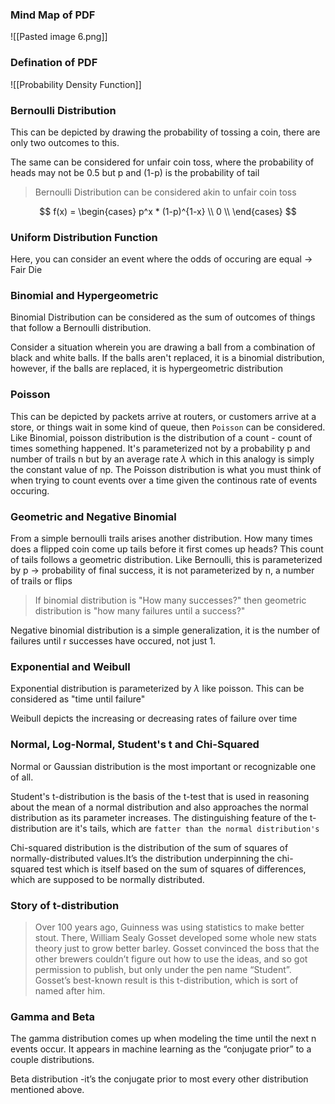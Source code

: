 ### Mind Map of PDF
![[Pasted image 6.png]]

### Defination of PDF 
![[Probability Density Function]]

### Bernoulli Distribution

This can be depicted by drawing the probability of tossing a coin, there are only two outcomes to this.

The same can be considered for unfair coin toss, where the probability of heads may not be 0.5 but p and (1-p) is the probability of tail

>Bernoulli Distribution can be considered akin to unfair coin toss

$$
f(x) = 
\begin{cases}
p^x * (1-p)^{1-x} \\
0 \\
\end{cases}
$$


### Uniform Distribution Function

Here, you can consider an event where the odds of occuring are equal -> Fair Die

### Binomial and Hypergeometric

Binomial Distribution can be considered as the sum of outcomes of things that follow a Bernoulli distribution.

Consider a situation wherein you are drawing a ball from a combination of black and white balls. If the balls aren't replaced, it is a binomial distribution, however, if the balls are replaced, it is hypergeometric distribution

### Poisson

This can be depicted by packets arrive at routers, or customers arrive at a store, or things wait in some kind of queue, then `Poisson` can be considered. Like Binomial, poisson distribution is the distribution of a count - count of times something happened. It's parameterized not by a probability p and number of trails n but by an average rate $\lambda$ which in this analogy is simply the constant value of np. The Poisson distribution is what you must think of when trying to count events over a time given the continous rate of events occuring.

### Geometric and Negative Binomial

From a simple bernoulli trails arises another distribution. How many times does a flipped coin come up tails before it first comes up heads? This count of tails follows a geometric distribution. Like Bernoulli, this is parameterized by p -> probability of final success, it is not parameterized by n, a number of trails or flips

> If binomial distribution is  "How many successes?" then geometric distribution is "how many failures until a success?"

Negative binomial distribution is a simple generalization, it is the number of failures until r successes have occured, not just 1.

### Exponential and Weibull

Exponential distribution is parameterized by $\lambda$ like poisson.
This can be considered as "time until failure"

Weibull depicts the increasing or decreasing rates of failure over time

### Normal, Log-Normal, Student's t and Chi-Squared

Normal or Gaussian distribution is the most important or recognizable one of all.

Student's t-distribution is the basis of the t-test that is used in reasoning about the mean of a normal distribution and also approaches the normal distribution as its parameter increases. The distinguishing feature of the t-distribution are it's tails, which are `fatter than the normal distribution's`

Chi-squared distribution is the distribution of the sum of squares of normally-distributed values.It’s the distribution underpinning the chi-squared test which is itself based on the sum of squares of differences, which are supposed to be normally distributed.

### Story of t-distribution
>Over 100 years ago, Guinness was using statistics to make better stout. There, William Sealy Gosset developed some whole new stats theory just to grow better barley. Gosset convinced the boss that the other brewers couldn’t figure out how to use the ideas, and so got permission to publish, but only under the pen name “Student”. Gosset’s best-known result is this t-distribution, which is sort of named after him.

### Gamma and Beta

The gamma distribution comes up when modeling the time until the next n events occur. It appears in machine learning as the “conjugate prior” to a couple distributions.

 Beta distribution -it’s the conjugate prior to most every other distribution mentioned above.